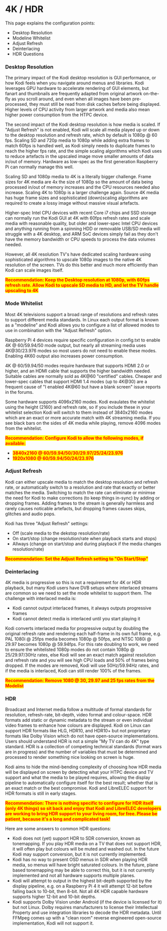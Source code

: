 # 4K / HDR

This page explains the configuration points:

* Desktop Resolution
* Modeline Whitelist
* Adjust Refresh
* Deinterlacing
* HDR Questions

### Desktop Resolution

The primary impact of the Kodi desktop resolution is GUI performance, or how Kodi feels when you navigate around menus and libraries. Kodi leverages GPU hardware to accelerate rendering of GUI elements, but fanart and thumbnails are frequently adapted from original artwork on-the-fly as you scroll around, and even when all images have been pre-processed, they must still be read from disk caches before being displayed. Higher levels of CPU activity from larger artwork and media also mean higher power consumption from the HTPC device.

The second impact of the Kodi desktop resolution is how media is scaled. If "Adjust Refresh" is not enabled, Kodi will scale all media played up or down to the desktop resolution and refresh rate, which by default is 1080p @ 60 fps. Scaling SD and 720p media to 1080p while adding extra frames to match 60fps is handled well, as Kodi simply needs to duplicate frames to reach the higher fps rate, and the simple scaling algorithms which Kodi uses to reduce artefacts in the upscaled image move smaller amounts of data in/out of memory. Hardware as low-spec as the first generation Raspberry Pi can normally manage this well.&#x20;

Scaling SD and 1080p media to 4K is a literally bigger challenge. Frame sizes for 4K media are 4x the size of 1080p so the amount of data being processed in/out of memory increases and the CPU resources needed also increase. Scaling 4K to 1080p is a larger challenge again. Source 4K media has huge frame sizes and sophisticated (down)scaling algorithms are required to create a lossy image without massive visual artefacts.

Higher-spec Intel CPU devices with recent Core i7 chips and SSD storage can normally run the Kodi GUI at 4K with 60fps refresh rates and scale media with reasonable quality, but older and lower-spec Intel CPU devices and anything running from a spinning HDD or removable USB/SD media will struggle with a 4K desktop, and ARM SoC devices simply fail as they don't have the memory bandwidth or CPU speeds to process the data volumes needed.

However, all 4K resolution TV's have dedicated scaling hardware using sophisticated algorithms to upscale 1080p images to the native 4K resolution of the screen. TVs do this better and much more efficiently than Kodi can scale images itself.

<mark style="color:red;">**Recommendation: Keep the Desktop resolution at 1080p, with 60fps refresh rate. Allow Kodi to upscale SD media to HD, and let the TV handle upscaling to 4K**</mark>

### Mode Whitelist

Most 4K televisions support a broad range of resolutions and refresh rates to support different media standards. In Linux each output format is known as a "modeline" and Kodi allows you to configure a list of allowed modes to use in combination with the "Adjust Refresh" option.

Raspberry Pi 4 devices require specific configuration in config.txt to enable 4K @ 60/59.94/50 mode output, but nearly all streaming media uses 4K@30/23.976 modes so most users do not need to enable these modes. Enabling 4K60 output also increases power consumption.

4K @ 60/59.94/50 modes require hardware that supports HDMI 2.0 or higher, and an HDMI cable that supports the higher bandwidth needed. Suitable cables are normally sold as 4K@60 "certified" cables. Cheaper and lower-spec cables that support HDMI 1.4 modes (up to 4K@30) are a frequent cause of "I enabled 4K@60 but have a blank screen" issue reports in the forums.

Some hardware supports 4096x2160 modes. Kodi evaulates the whitelist using the height (2160) and refresh rate, so if you include these in your whitelist selection Kodi will switch to them instead of 3840x2160 modes which are an exact or more accurate match with 4K streaming media. If you see black bars on the sides of 4K media while playing, remove 4096 modes from the whitelist.

<mark style="color:red;">**Recommendation: Configure Kodi to allow the following modes, if available:**</mark>

* <mark style="color:red;">**3840x2160 @ 60/59.94/50/30/29.97/25/24/23.976**</mark>
* <mark style="color:red;">**1920x1080 @ 60/59.94/50/24/23.976**</mark>

### Adjust Refresh

Kodi can either upscale media to match the desktop resolution and refresh rate, or automatically switch to a resolution and rate that exactly or better matches the media. Switching to match the rate can eliminate or minimse the need for Kodi to make corrections (to keep things in-sync) by adding or dropping frames. Adding frames to the stream is generally harmless and rarely causes noticable artefacts, but dropping frames causes skips, glitches and audio pops.

Kodi has three "Adjust Refresh" settings:

* Off (scale media to the dekstop resolution/rate)
* On start/stop (change resolution/rate when playback starts and stops)
* Allways (change on start/stop and during playback if the media changes resolution/rate)

<mark style="color:red;">**Recommendation: Set the Adjust Refresh setting to "On Start/Stop"**</mark>

### Deinterlacing

4K media is progressive so this is not a requirement for 4K or HDR playback, but many Kodi users have DVB setups where interlaced streams are common so we need to set the mode whitelist to support them. The challenge with interlaced media is:

* Kodi cannot output interlaced frames, it always outputs progressive frames
* Kodi cannot detect media is interlaced until you start playing it

Kodi converts interlaced media for progressive output by doubling the original refresh rate and rendering each half-frame in its own full frame, e.g. PAL 1080i @ 25fps media becomes 1080p @ 50fps, and NTSC 1080i @ 29.97 becomes 1080p @ 59.94fps. For this rate doubling to work, we need to ensure the whitelisted 1080p modes do not contain 1080p @ 25/29.97/30Hz rates, else Kodi will see an exact match against resolution and refresh rate and you will see high CPU loads and 50% of frames being dropped. If the modes are removed, Kodi will use 50Hz/59.94Hz rates, and if the media is interlaced, Kodi can still render 100% of the frames.

<mark style="color:red;">**Recommendation: Remove 1080 @ 30, 29.97 and 25 fps rates from the Modelist**</mark>

### HDR

Broadcast and Internet media follow a multitude of formal standards for resolution, refresh-rate, bit-depth, video format and colour-space. HDR formats add static or dynamic metadata to the stream or even individual video frames to enhance how colours are displayed. Kodi on Linux can support HDR formats like HLG, HDR10, and HDR10+ but not proprietary formats like Dolby Vision which do not have open-source implementations. Users should understand HDR is not a simple "My TV can do 4K" type standard. HDR is a collection of competing technical standards (format wars are in progress) and the number of variables that must be determined and processed to render something nice looking on screen is huge.&#x20;

Kodi aims to hide the mind-bending complexity of choosing how HDR media will be displayed on screen by detecting what your HTPC device and TV support and what the media to be played requires, allowing the display pipeline to automatically configure itself for the best result; whether that is an exact match or the best compromise. Kodi and LibreELEC support for HDR formats is still in early stages.

<mark style="color:red;">**Recommendation: There is nothing specific to configure for HDR itself (only 4K things) so sit back and enjoy that Kodi and LibreELEC developers are working to bring HDR support to your living room, for free. Please be patient, because it's a long and complicated task!**</mark>&#x20;

Here are some answers to common HDR questions:

* Kodi does not (yet) support HDR to SDR conversion, known as tonemapping. If you play HDR media on a TV that does not support HDR, it will often play but colours will be muted and washed out. In the future Kodi may support conversion, but it is not currently implemented.
* Kodi has no way to present OSD menus in SDR when playing HDR media, so menus will have bright saturated colours. In the future, plane based tonemapping may be able to correct this, but it is not currently implemented and not all hardware supports multiple planes.
* Kodi will attempt to output in the highest bit-depth supported by the display pipeline, e.g. on a Raspberry Pi 4 it will attempt 12-bit before falling back to 10-bit, then 8-bit. Not all 4K HDR capable hardware supports higher 12-bit and 10-bit depths.
* Kodi supports Dolby Vision under Android (if the device is licensed for it) but not Linux. Dolby requires manufacturers to license their Intellectual Property and use integration libraries to decode the HDR metadata. Until FFMpeg comes up with a "clean room" reverse engineered open-source implementation, Kodi will not support it.&#x20;
